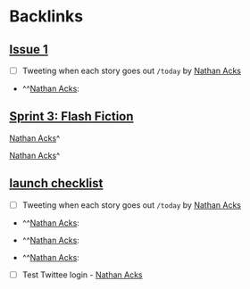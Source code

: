 
# Backlinks
## [Issue 1](<Issue 1.md>)
- [ ] Tweeting when each story goes out `/today` by [Nathan Acks](<Nathan Acks.md>)

- ^^[Nathan Acks](<Nathan Acks.md>):

## [Sprint 3: Flash Fiction](<Sprint 3: Flash Fiction.md>)
[Nathan Acks](<Nathan Acks.md>)^

[Nathan Acks](<Nathan Acks.md>)^

## [launch checklist](<launch checklist.md>)
- [ ] Tweeting when each story goes out `/today` by [Nathan Acks](<Nathan Acks.md>)

- ^^[Nathan Acks](<Nathan Acks.md>):

- ^^[Nathan Acks](<Nathan Acks.md>):

- ^^[Nathan Acks](<Nathan Acks.md>):

- [ ] Test Twittee login - [Nathan Acks](<Nathan Acks.md>)

